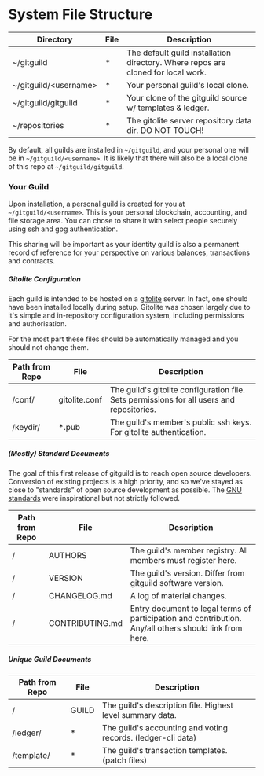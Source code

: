 # System File Structure

| Directory | File | Description |
|-----------|------|-------------|
| ~/gitguild | *    | The default guild installation directory. Where repos are cloned for local work. |
| ~/gitguild/<username\> | *    | Your personal guild's local clone. |
| ~/gitguild/gitguild | *    | Your clone of the gitguild source w/ templates & ledger. |
| ~/repositories | *    | The gitolite server repository data dir. DO NOT TOUCH! |

By default, all guilds are installed in `~/gitguild`, and your personal one will be in `~/gitguild/<username>`. It is likely that there will also be a local clone of this repo at `~/gitguild/gitguild`.

### Your Guild

Upon installation, a personal guild is created for you at `~/gitguild/<username>`. This is your personal blockchain, accounting, and file storage area. You can chose to share it with select people securely using ssh and gpg authentication.

This sharing will be important as your identity guild is also a permanent record of reference for your perspective on various balances, transactions and contracts.

##### Gitolite Configuration

Each guild is intended to be hosted on a [gitolite](http://gitolite.com/) server. In fact, one should have been installed locally during setup. Gitolite was chosen largely due to it's simple and in-repository configuration system, including permissions and authorisation.

For the most part these files should be automatically managed and you should not change them.

| Path from Repo | File | Description |
|-----------|------|-------------|
| /conf/ | gitolite.conf | The guild's gitolite configuration file. Sets permissions for all users and repositories. |
| /keydir/ | *.pub | The guild's member's public ssh keys. For gitolite authentication. |

##### (Mostly) Standard Documents

The goal of this first release of gitguild is to reach open source developers. Conversion of existing projects is a high priority, and so we've stayed as close to "standards" of open source development as possible. The [GNU standards](https://www.gnu.org/prep/standards/standards.html) were inspirational but not strictly followed.

| Path from Repo | File | Description |
|-----------|------|-------------|
| / | AUTHORS | The guild's member registry. All members must register here. |
| / | VERSION | The guild's version. Differ from gitguild software version. |
| / | CHANGELOG.md | A log of material changes. |
| / | CONTRIBUTING.md | Entry document to legal terms of participation and contribution. Any/all others should link from here. |

##### Unique Guild Documents

| Path from Repo | File | Description |
|-----------|------|-------------|
| / | GUILD | The guild's description file. Highest level summary data. |
| /ledger/ | * | The guild's accounting and voting records. (ledger-cli data) |
| /template/ | * | The guild's transaction templates. (patch files) |
